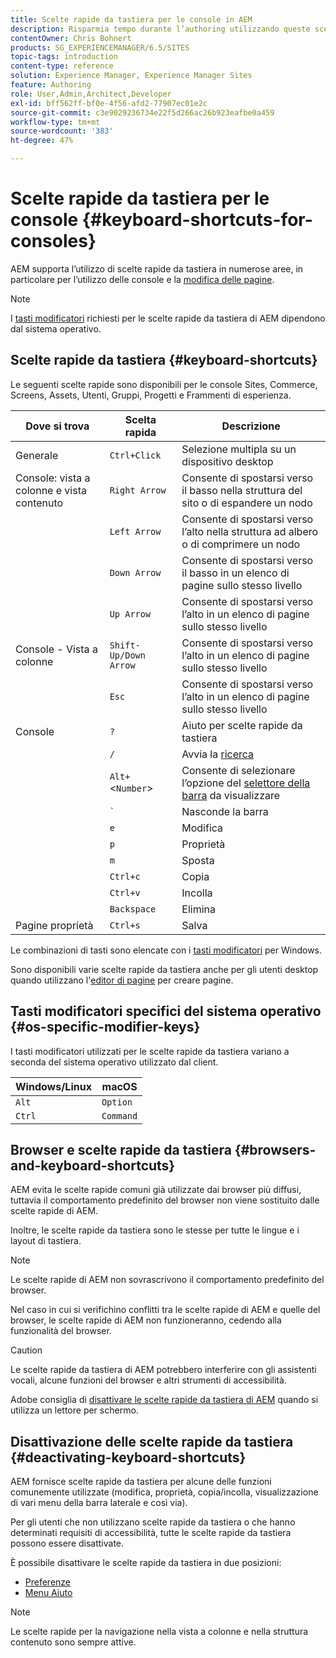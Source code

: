 ```yaml
---
title: Scelte rapide da tastiera per le console in AEM
description: Risparmia tempo durante l’authoring utilizzando queste scelte rapide da tastiera.
contentOwner: Chris Bohnert
products: SG_EXPERIENCEMANAGER/6.5/SITES
topic-tags: introduction
content-type: reference
solution: Experience Manager, Experience Manager Sites
feature: Authoring
role: User,Admin,Architect,Developer
exl-id: bff562ff-bf0e-4f56-afd2-77907ec01e2c
source-git-commit: c3e9029236734e22f5d266ac26b923eafbe0a459
workflow-type: tm+mt
source-wordcount: '383'
ht-degree: 47%

---
```


# Scelte rapide da tastiera per le console  {#keyboard-shortcuts-for-consoles}

AEM supporta l’utilizzo di scelte rapide da tastiera in numerose aree, in particolare per l’utilizzo delle console e la [modifica delle pagine](/help/sites-authoring/page-authoring-keyboard-shortcuts.md).

>[!NOTE]
>
>I [tasti modificatori](/help/sites-authoring/keyboard-shortcuts.md#os-specific-modifier-keys) richiesti per le scelte rapide da tastiera di AEM dipendono dal sistema operativo.

## Scelte rapide da tastiera {#keyboard-shortcuts}

Le seguenti scelte rapide sono disponibili per le console Sites, Commerce, Screens, Assets, Utenti, Gruppi, Progetti e Frammenti di esperienza.

| Dove si trova | Scelta rapida | Descrizione |
|---|---|---|
| Generale | `Ctrl+Click` | Selezione multipla su un dispositivo desktop |
| Console: vista a colonne e vista contenuto | `Right Arrow` | Consente di spostarsi verso il basso nella struttura del sito o di espandere un nodo |
|  | `Left Arrow` | Consente di spostarsi verso l’alto nella struttura ad albero o di comprimere un nodo |
|  | `Down Arrow` | Consente di spostarsi verso il basso in un elenco di pagine sullo stesso livello |
|  | `Up Arrow` | Consente di spostarsi verso l’alto in un elenco di pagine sullo stesso livello |
| Console - Vista a colonne | `Shift-Up/Down Arrow` | Consente di spostarsi verso l’alto in un elenco di pagine sullo stesso livello |
|  | `Esc` | Consente di spostarsi verso l’alto in un elenco di pagine sullo stesso livello |
| Console | `?` | Aiuto per scelte rapide da tastiera |
|  | `/` | Avvia la [ricerca](/help/sites-authoring/search.md) |
|  | `Alt+`&lt;`Number`> | Consente di selezionare l’opzione del [selettore della barra](/help/sites-authoring/basic-handling.md#rail-selector) da visualizzare |
|  | ``` ` ``` | Nasconde la barra |
|  | `e` | Modifica |
|  | `p` | Proprietà |
|  | `m` | Sposta |
|  | `Ctrl+c` | Copia |
|  | `Ctrl+v` | Incolla |
|  | `Backspace` | Elimina |
| Pagine proprietà | `Ctrl+s` | Salva |

Le combinazioni di tasti sono elencate con i [tasti modificatori](/help/sites-authoring/keyboard-shortcuts.md#os-specific-modifier-keys) per Windows.

Sono disponibili varie scelte rapide da tastiera anche per gli utenti desktop quando utilizzano l&#39;[editor di pagine](/help/sites-authoring/page-authoring-keyboard-shortcuts.md) per creare pagine.

## Tasti modificatori specifici del sistema operativo {#os-specific-modifier-keys}

I tasti modificatori utilizzati per le scelte rapide da tastiera variano a seconda del sistema operativo utilizzato dal client.

| Windows/Linux | macOS |
|---|---|
| `Alt` | `Option` |
| `Ctrl` | `Command` |

## Browser e scelte rapide da tastiera {#browsers-and-keyboard-shortcuts}

AEM evita le scelte rapide comuni già utilizzate dai browser più diffusi, tuttavia il comportamento predefinito del browser non viene sostituito dalle scelte rapide di AEM.

Inoltre, le scelte rapide da tastiera sono le stesse per tutte le lingue e i layout di tastiera.

>[!NOTE]
>
>Le scelte rapide di AEM non sovrascrivono il comportamento predefinito del browser.
>
>Nel caso in cui si verifichino conflitti tra le scelte rapide di AEM e quelle del browser, le scelte rapide di AEM non funzioneranno, cedendo alla funzionalità del browser.

>[!CAUTION]
>
>Le scelte rapide da tastiera di AEM potrebbero interferire con gli assistenti vocali, alcune funzioni del browser e altri strumenti di accessibilità.
>
>Adobe consiglia di [disattivare le scelte rapide da tastiera di AEM](/help/sites-authoring/keyboard-shortcuts.md#deactivating-keyboard-shortcuts) quando si utilizza un lettore per schermo.

## Disattivazione delle scelte rapide da tastiera {#deactivating-keyboard-shortcuts}

AEM fornisce scelte rapide da tastiera per alcune delle funzioni comunemente utilizzate (modifica, proprietà, copia/incolla, visualizzazione di vari menu della barra laterale e così via).

Per gli utenti che non utilizzano scelte rapide da tastiera o che hanno determinati requisiti di accessibilità, tutte le scelte rapide da tastiera possono essere disattivate.

È possibile disattivare le scelte rapide da tastiera in due posizioni:

* [Preferenze](/help/sites-authoring/user-properties.md#my-preferences)
* [Menu Aiuto](/help/sites-authoring/basic-handling.md#accessing-help)

>[!NOTE]
>
>Le scelte rapide per la navigazione nella vista a colonne e nella struttura contenuto sono sempre attive.
